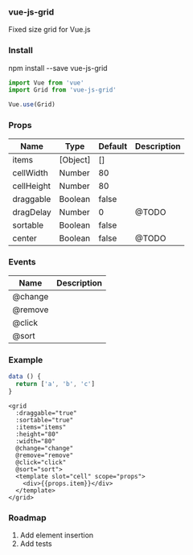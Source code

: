 ### vue-js-grid

Fixed size grid for Vue.js

### Install

npm install --save vue-js-grid

```js
import Vue from 'vue'
import Grid from 'vue-js-grid'

Vue.use(Grid)
```

### Props

| Name       | Type     | Default   | Description       |
| ---        | ---      | ---       | ---               |
| items      | [Object] | []        | |
| cellWidth  | Number   | 80        | |
| cellHeight | Number   | 80        | |
| draggable  | Boolean  | false     | |
| dragDelay  | Number   | 0         | @TODO |
| sortable   | Boolean  | false     | |
| center     | Boolean  | false     | @TODO |

### Events

| Name    | Description |
| ---     | ---         |
| @change | |
| @remove | |
| @click  | |
| @sort   | |

### Example

```js
data () {
  return ['a', 'b', 'c']
}
```

```vue
<grid
  :draggable="true"
  :sortable="true"
  :items="items"
  :height="80"
  :width="80"
  @change="change"
  @remove="remove"
  @click="click"
  @sort="sort">
  <template slot="cell" scope="props">
    <div>{{props.item}}</div>
  </template>
</grid>
```

### Roadmap

1. Add element insertion
2. Add tests
